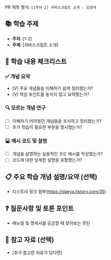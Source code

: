 PR 제목 형식: 
`[1주차-2] 자바스크립트 소개 - 김정대`



## 📚 학습 주제
- **주차**: [1-2]
- **주제**: [자바스크립트 소개]

## 📝 학습 내용 체크리스트

### ✅ 개념 요약
- [V] 주요 개념들을 이해하기 쉽게 정리했는가?
- [V] 핵심 포인트를 놓치지 않고 요약했는가?

### 🔍 모르는 개념 연구
- [ ] 이해하기 어려웠던 개념들을 조사하고 정리했는가?
- [ ] 추가 학습이 필요한 부분을 명시했는가?

### 💻 예시 코드 및 설명
- [ ] 개념을 설명하는 실용적인 코드 예시를 작성했는가?
- [ ] 코드에 대한 상세한 설명을 포함했는가?

## 📋 주요 학습 개념 설명/요약 (선택)
- 티스토리 링크 첨부(https://daeya.tistory.com/35)


## ❓ 질문사항 및 토론 포인트
- 매뉴얼 및 명세서를 궁금할 때 찾아보는 루틴

## 📖 참고 자료 (선택)
- [추가 참고한 자료가 있다면]
